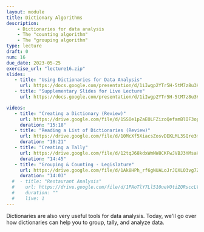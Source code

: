 ```yaml
---
layout: module
title: Dictionary Algorithms
description:
    - Dictionaries for data analysis
    - The "counting algorithm"
    - The "grouping algorithm"
type: lecture
draft: 0
num: 16
due_date: 2023-05-25
exercise_url: "lecture16.zip"
slides:
   - title: "Using Dictionaries for Data Analysis"
     url: https://docs.google.com/presentation/d/1iIwgp2YTr5H-5tM7z8u3KIwFtGOBg-jb/edit?usp=sharing&ouid=117551212520532352302&rtpof=true&sd=true
   - title: "Supplementary Slides for Live Lecture"
     url: https://docs.google.com/presentation/d/1iIwgp2YTr5H-5tM7z8u3KIwFtGOBg-jb/edit?usp=sharing&ouid=117551212520532352302&rtpof=true&sd=true

videos: 
   - title: "Creating a Dictionary (Review)"
     url: https://drive.google.com/file/d/1SSOe1pZaEOLFZizoQefamBlIF3opEIT2/view?usp=sharing
     duration: "15:18"
   - title: "Reading a List of Dictionaries (Review)"
     url: https://drive.google.com/file/d/10McXf5XiacsZosvDEKLML3SQre3mq9sT/view?usp=sharing
     duration: "18:21"
   - title: "Creating a Tally"
     url: https://drive.google.com/file/d/12tqJ68kdxWmNW8CKFwJVBJ3YMsaH4_lV/view?usp=sharing
     duration: "14:45"
   - title: "Grouping & Counting - Legislature"
     url: https://drive.google.com/file/d/1Ak8HPh_rf6gNUALoJrJQXLO3vg7Z9jfZ/view?usp=sharing 
     duration: "14:03"
  #  - title: "Restaurant Analysis"
  #    url: https://drive.google.com/file/d/1PAoTlY7Ll510ueVOtiZQRsccLVTPJsYy/view?usp=sharing
  #    duration: ""
  #    live: 1
---
```


Dictionaries are also very useful tools for data analysis. Today, we'll go over how dictionaries can help you to group, tally, and analyze data.
